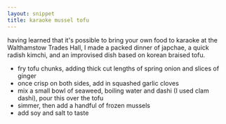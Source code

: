 ```yaml
---
layout: snippet
title: karaoke mussel tofu
---
```


having learned that it's possible to bring your own food to karaoke at the Walthamstow Trades Hall, I made a packed dinner of japchae, a quick radish kimchi, and an improvised dish based on korean braised tofu.

* fry tofu chunks, adding thick cut lengths of spring onion and slices of ginger
* once crisp on both sides, add in squashed garlic cloves
* mix a small bowl of seaweed, boiling water and dashi (I used clam dashi), pour this over the tofu
* simmer, then add a handful of frozen mussels
* add soy and salt to taste